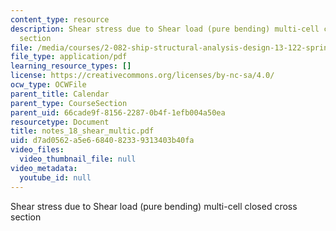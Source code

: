 ```yaml
---
content_type: resource
description: Shear stress due to Shear load (pure bending) multi-cell closed cross
  section
file: /media/courses/2-082-ship-structural-analysis-design-13-122-spring-2003/d7ad0562a5e6684082339313403b40fa_notes_18_shear_multic.pdf
file_type: application/pdf
learning_resource_types: []
license: https://creativecommons.org/licenses/by-nc-sa/4.0/
ocw_type: OCWFile
parent_title: Calendar
parent_type: CourseSection
parent_uid: 66cade9f-8156-2287-0b4f-1efb004a50ea
resourcetype: Document
title: notes_18_shear_multic.pdf
uid: d7ad0562-a5e6-6840-8233-9313403b40fa
video_files:
  video_thumbnail_file: null
video_metadata:
  youtube_id: null
---
```

Shear stress due to Shear load (pure bending) multi-cell closed cross section